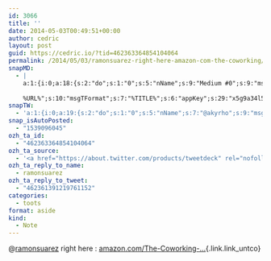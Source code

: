 ```yaml
---
id: 3066
title: ''
date: 2014-05-03T00:49:51+00:00
author: cedric
layout: post
guid: https://cedric.io/?tid=462363364854104064
permalink: /2014/05/03/ramonsuarez-right-here-amazon-com-the-coworking/
snapMD:
  - |
    a:1:{i:0;a:18:{s:2:"do";s:1:"0";s:5:"nName";s:9:"Medium #0";s:9:"msgFormat";s:19:"%FULLTEXT%
    
    %URL%";s:10:"msgTFormat";s:7:"%TITLE%";s:6:"appKey";s:29:"x5g9a34l5z294i5y2q284e4g54454";s:6:"appSec";s:85:"d3h0a44e4s2b4i5u2r234m5f5b4v2l5q2a444h574347464a454x2w20374447494c484b4w2c464f5u2d4z2";s:8:"inclTags";s:1:"1";s:7:"fltrsOn";i:0;s:5:"fltrs";a:0:{}s:7:"proxyOn";i:0;s:7:"useSURL";i:0;s:1:"v";i:350;s:4:"publ";s:1:"0";s:11:"accessToken";s:65:"2353413aa5437433e5648ccf74a16119308317c52d1a24d8ed99f26add037528a";s:12:"appAppUserID";s:65:"104b21fd8da79171a6e7bf800d03b4b761204f242935e05d2d86850a6b1635f77";s:14:"appAppUserName";s:26:"Cédric Bousmanne (akyrho)";s:13:"appAppUserURL";s:26:"https://medium.com/@akyrho";s:7:"pubList";a:0:{}}}
snapTW:
  - 'a:1:{i:0;a:19:{s:2:"do";s:1:"0";s:5:"nName";s:7:"@akyrho";s:9:"msgFormat";s:26:"%TITLE%. %EXCERPT% - %URL%";s:6:"appKey";s:55:"x5g9a8325v2y475r3c4m48584n53446p423r3r5u3e356j5j3k4r2p3";s:6:"appSec";s:105:"d3h0a94o46415u594v3q5l5n5l4r4x474x4j484o473u4i5w2m4k494z2k344n306n5r3l5v2s554p4n3p3k45495c3z4v4d3m3u5w525";s:7:"fltrsOn";i:0;s:5:"fltrs";a:0:{}s:7:"proxyOn";i:0;s:7:"useSURL";i:0;s:1:"v";i:350;s:5:"twURL";s:25:"http://twitter.com/akyrho";s:11:"accessToken";s:50:"6678782-Eyg60SCeh7762DEIsYtTPD5GVeOuSN8ATMdF2Lpppe";s:14:"accessTokenSec";s:45:"PgGDCbcYLJnR5esZjY9ID72A33mUNCYnQwaQTBsojSJNa";s:5:"tw140";i:0;s:10:"riComments";s:1:"1";s:11:"riCommentsM";s:1:"1";s:12:"riCommentsAA";s:1:"1";s:8:"attchImg";s:1:"1";s:9:"wpImgSize";s:4:"full";}}'
snap_isAutoPosted:
  - "1539096045"
ozh_ta_id:
  - "462363364854104064"
ozh_ta_source:
  - '<a href="https://about.twitter.com/products/tweetdeck" rel="nofollow">TweetDeck</a>'
ozh_ta_reply_to_name:
  - ramonsuarez
ozh_ta_reply_to_tweet:
  - "462361391219761152"
categories:
  - toots
format: aside
kind:
  - Note
---
```

<span class="username username_linked">@<a href="https://twitter.com/ramonsuarez" title="Ramon Suarez">ramonsuarez</a></span> right here : [amazon.com/The-Coworking-…](http://www.amazon.com/The-Coworking-Handbook-Create-Succesful/dp/149912063X/ref=sr_1_1?ie=UTF8&qid=1399069702&sr=8-1&keywords=coworking+handbook "http://www.amazon.com/The-Coworking-Handbook-Create-Succesful/dp/149912063X/ref=sr_1_1?ie=UTF8&qid=1399069702&sr=8-1&keywords=coworking+handbook"){.link.link_untco}